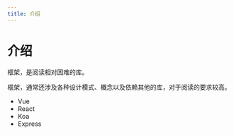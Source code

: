```yaml
---
title: 介绍
---
```


# 介绍
框架，是阅读相对困难的库。

框架，通常还涉及各种设计模式、概念以及依赖其他的库，对于阅读的要求较高。

* Vue
* React
* Koa
* Express